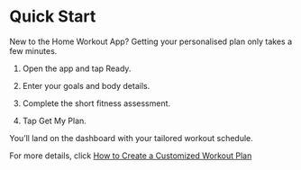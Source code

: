 # Quick Start

New to the Home Workout App? Getting your personalised plan only takes a few minutes.

1. Open the app and tap Ready.


2. Enter your goals and body details.


3. Complete the short fitness assessment.


4. Tap Get My Plan.



You’ll land on the dashboard with your tailored workout schedule. 

For more details, click [How to Create a Customized Workout Plan](/docs/task.md)